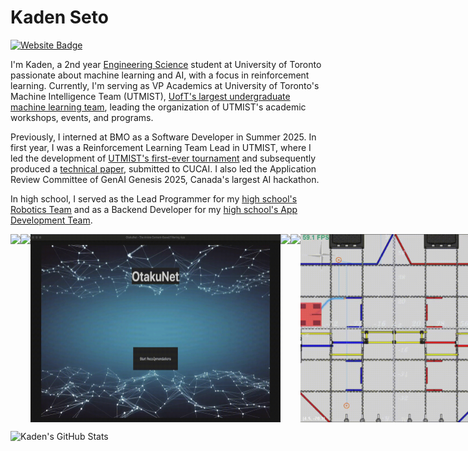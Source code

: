 # Kaden Seto

[![Website Badge](https://img.shields.io/badge/website-Kaden_Seto-blue)](https://kseto06.github.io/)

I'm Kaden, a 2nd year [Engineering Science](https://engsci.utoronto.ca/program/what-is-engsci/) student at University of Toronto passionate about machine learning and AI, with a focus in reinforcement learning. Currently, I'm serving as VP Academics at University of Toronto's Machine Intelligence Team (UTMIST), [UofT's largest undergraduate machine learning team](https://utmist.ca), leading the organization of UTMIST's academic workshops, events, and programs.

Previously, I interned at BMO as a Software Developer in Summer 2025. In first year, I was a Reinforcement Learning Team Lead in UTMIST, where I led the development of [UTMIST's first-ever tournament](https://utmist.ca/ai2) and subsequently produced a [technical paper](AI_Squared___CUCAI_2025_Paper_final.pdf), submitted to CUCAI. I also led the Application Review Committee of GenAI Genesis 2025, Canada's largest AI hackathon.

In high school, I served as the Lead Programmer for my [high school's Robotics Team](https://titansrobotics.odoo.com/) and as a Backend Developer for my [high school's App Development Team](https://app.staugustinechs.ca/).

<div style="display: flex; justify-content: space-around;">
  <img src="neurostrike.gif" width="400">
  <img src="aisquaredv4.gif" width="400">
  <img src="recsys_demo.gif" width="400">
  <img src="aegis-compressed.gif" width="400">
  <img src="innerworlds.gif" width=500>
  <img src="MeepMeep.gif" width=300>
</div>

![Kaden's GitHub Stats](https://github-readme-stats-sigma-five.vercel.app/api?username=kseto06&show_icons=true&theme=radical&include_all_commits=true&count_private=true)
